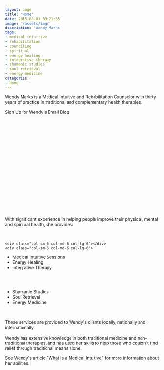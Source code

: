 ```yaml
---
layout: page
title: "Home"
date: 2015-08-01 03:21:35
image: '/assets/img/'
description: 'Wendy Marks'
tags:
- medical intuitive
- rehabilitation
- counciling
- spiritual
- energy healing
- integrative therapy
- shamanic studies
- soul retrieval
- energy medicine
categories:
- Home
---
```


<div class="post-prim">
<!-- <div class="col-sm-2 col-md-2 col-lg-2"></div> -->
<div id="wendy" class="col-sm-12 col-md-12 col-lg-12"></div>
<!-- <div class="col-sm-2 col-md-2 col-lg-2"></div> -->
    <div class='col-xs-12 col-md-12 col-lg-12 marks-copy'>Wendy Marks is a Medical Intuitive and Rehabilitation Counselor with thirty years of practice in traditional and complementary health therapies.
<div style="margin-top:15px;"><a href="http://visitor.r20.constantcontact.com/d.jsp?llr=ourelesab&amp;p=oi&amp;m=1118984881806&amp;sit=58jkkwfjb&amp;f=ce6451c5-4206-480f-900c-751ed3eae805" class="btn btn-lg btn-info">Sign Up for Wendy's Email Blog</a></div>
    </div>

<div class='col-xs-12 col-md-12 col-lg-12'><div class="col-xs-0 col-sm-0 col-md-0 col-lg-0"></div><div style="min-height:315px;" class="youtube-player col-xs-12 col-sm-12 col-md-12 col-lg-12" data-id="MJCESPadHK8"></div><div class="col-xs-0 col-sm-0 col-md-0 col-lg-0"></div>
</div>
&nbsp;

</div>



<div class="post-alt">
    <div class='divider col-xs-12 col-md-12 col-lg-12'>
        <span class="icom-logo-fleur"></span>
    </div>
    <div class='col-xs-12 col-md-12 col-lg-12 marks-copy'>
With significant experience in helping people improve their physical, mental and spiritual health, she provides:
<div class="col-sm-6 col-md-6 col-lg-6">
<br/><br/>

    <div class="col-sm-6 col-md-6 col-lg-6"></div>
    <div class="col-sm-6 col-md-6 col-lg-6">
<ul><li style="text-align:left;">Medical Intuitive Sessions</li>
<li style="text-align:left;">Energy Healing</li>
<li style="text-align:left;">Integrative Therapy</li></ul>
    </div>
</div>
<div class="col-sm-6 col-md-6 col-lg-6">
<br/><br/>
    <div class="col-sm-6 col-md-6 col-lg-6"><ul><li style="text-align:left;">Shamanic Studies</li>
<li style="text-align:left;">Soul Retrieval</li>
<li style="text-align:left;">Energy Medicine </li></ul></div>
    <div class="col-sm-6 col-md-6 col-lg-6"></div>
    </div>
    </div> <!-- .marks-copy -->
        <div class="col-sm-12 col-md-12 col-lg-12 marks-copy">
        <br/><br/>
        These services are provided to Wendy's clients locally, nationally and internationally.
    </div><!-- .marks-copy -->
        <div class='divider divider-down col-xs-12 col-md-12 col-lg-12'>
        <span class="icom-logo-fleur"></span>
    </div>
    &nbsp;
</div>
<div class="post-prim">
Wendy has extensive knowledge in both traditional medicine and non-traditional therapies, and has used her skills to help those who couldn't find relief through traditional means alone.

See Wendy's article <a href="/what-is-a/">"What is a Medical Intuitive"</a> for more information about her abilities.
</div>
<!-- ./post-prim -->